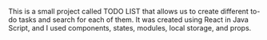 This is a small project called TODO LIST that allows us to create different to-do tasks and search for each of them. It was created using React in Java Script, and I used components, states, modules, local storage, and props.
